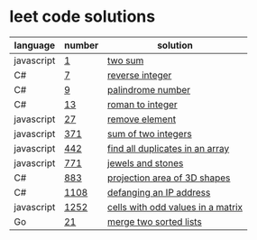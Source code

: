 # leet code solutions

| language         | number           | solution               |
| ---------------- | ---------------- | ---------------------- |
| javascript       | [1](https://leetcode.com/problems/two-sum) | [two sum](https://github.com/ruthrootz/leet-code-solutions/blob/main/javascript/two-sum.js) |
| C#               | [7](https://leetcode.com/problems/reverse-integer) | [reverse integer](https://github.com/ruthrootz/leet-code-solutions/blob/main/csharp/reverse-integer.cs) |
| C#               | [9](https://leetcode.com/problems/palindrome-number) | [palindrome number](https://github.com/ruthrootz/leet-code-solutions/blob/main/csharp/palindrome-number.cs) |
| C#               | [13](https://leetcode.com/problems/roman-to-integer) | [roman to integer](https://github.com/ruthrootz/leet-code-solutions/blob/main/csharp/roman-to-integer.cs) |
| javascript       | [27](https://leetcode.com/problems/remove-element) | [remove element](https://github.com/ruthrootz/leet-code-solutions/blob/main/javascript/remove-element.js) |
| javascript       | [371](https://leetcode.com/problems/sum-of-two-integers) | [sum of two integers](https://github.com/ruthrootz/leet-code-solutions/blob/main/javascript/sum-of-two-integers.js) |
| javascript       | [442](https://leetcode.com/problems/find-all-duplicates-in-an-array) | [find all duplicates in an array](https://github.com/ruthrootz/leet-code-solutions/blob/main/javascript/find-all-duplicates-in-an-array.js) |
| javascript       | [771](https://leetcode.com/problems/jewels-and-stones) | [jewels and stones](https://github.com/ruthrootz/leet-code-solutions/blob/main/javascript/jewels-and-stones.js) |
| C#               | [883](https://leetcode.com/problems/projection-area-of-3d-shapes) | [projection area of 3D shapes](https://github.com/ruthrootz/leet-code-solutions/blob/main/csharp/projection-area-of-3d-shapes.cs) |
|C#                | [1108](https://leetcode.com/problems/defanging-an-ip-address) | [defanging an IP address](https://github.com/ruthrootz/leet-code-solutions/blob/main/csharp/defanging-an-ip-address.cs) |
| javascript       | [1252](https://leetcode.com/problems/cells-with-odd-values-in-a-matrix) | [cells with odd values in a matrix](https://github.com/ruthrootz/leet-code-solutions/blob/main/csharp/cells-with-odd-values-in-a-matrix.cs) |
| Go | [21](https://leetcode.com/problems/merge-two-sorted-lists/) | [merge two sorted lists](https://github.com/ruthrootz/leet-code-solutions/blob/main/go/merge-two-sorted-lists.go)
